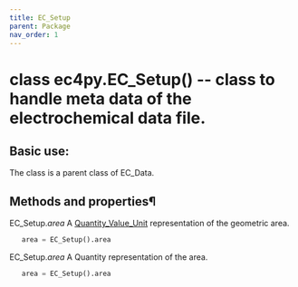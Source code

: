 ```yaml
---
title: EC_Setup
parent: Package
nav_order: 1
---
```



# class ec4py.EC_Setup() -- class to handle meta data of the electrochemical data file. 

## Basic use:
The class is a parent class of EC_Data.

## Methods and properties¶


EC_Setup.*area*
A [Quantity_Value_Unit](ec4py_ec_setup) representation of the geometric area.
```python
   area = EC_Setup().area
```

EC_Setup.*area*
A Quantity representation of the area.
```python
   area = EC_Setup().area
```
